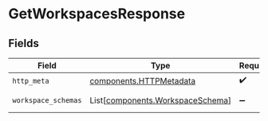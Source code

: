 # GetWorkspacesResponse


## Fields

| Field                                                                          | Type                                                                           | Required                                                                       | Description                                                                    |
| ------------------------------------------------------------------------------ | ------------------------------------------------------------------------------ | ------------------------------------------------------------------------------ | ------------------------------------------------------------------------------ |
| `http_meta`                                                                    | [components.HTTPMetadata](../../models/components/httpmetadata.md)             | :heavy_check_mark:                                                             | N/A                                                                            |
| `workspace_schemas`                                                            | List[[components.WorkspaceSchema](../../models/components/workspaceschema.md)] | :heavy_minus_sign:                                                             | A list of workspaces                                                           |
